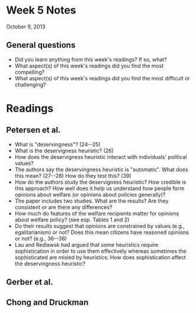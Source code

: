 # Week 5 Notes #
October 9, 2013

## General questions ##
* Did you learn anything from this week's readings? If so, what?
* What aspect(s) of this week's readings did you find the most compelling?
* What aspect(s) of this week's readings did you find the most difficult or challenging?


# Readings #

## Petersen et al. ##
* What is "deservingness"? (24--25)
* What is the deservigness heuristic? (26)
* How does the deservigness heuristic interact with individuals' political values?
* The authors say the deservingness heuristic is "automatic". What does this mean? (27--28) How do they test this? (39)
* How do the authors study the deservigness heuristic? How credible is this approach? How well does it help us understand how people form opinions about welfare (or opinions about policies generally)?
* The paper includes two studies. What are the results? Are they consistent or are there any differences?
* How much do features of the welfare recipients matter for opinions about welfare policy? (see esp. Tables 1 and 2)
* Do their results suggest that opinions are constrained by values (e.g., egalitarianism) or not? Does this mean citizens have reasoned opinions or not? (e.g., 36--38)
* Lau and Redlawsk had argued that some heuristics require sophistication in order to use them effectively whereas sometimes the sophisticated are misled by heuristics. How does sophistication affect the deservingness heuristic?

## Gerber et al. ##


## Chong and Druckman ##

